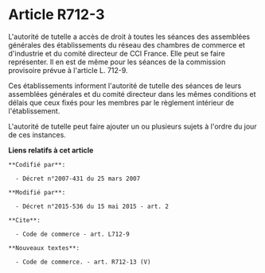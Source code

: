 # Article R712-3

L'autorité de tutelle a accès de droit à toutes les séances des assemblées générales des établissements du réseau des
chambres de commerce et d'industrie et du comité directeur de CCI France. Elle peut se faire représenter. Il en est de même
pour les séances de la commission provisoire prévue à l'article L. 712-9. 

Ces établissements informent l'autorité de tutelle des séances de leurs assemblées générales et du comité directeur dans les
mêmes conditions et délais que ceux fixés pour les membres par le règlement intérieur de l'établissement.

L'autorité de tutelle peut faire ajouter un ou plusieurs sujets à l'ordre du jour de ces instances.

**Liens relatifs à cet article**

	**Codifié par**:

	  - Décret n°2007-431 du 25 mars 2007

	**Modifié par**:

	  - Décret n°2015-536 du 15 mai 2015 - art. 2

	**Cite**:

	  - Code de commerce - art. L712-9

	**Nouveaux textes**:

	  - Code de commerce. - art. R712-13 (V)
